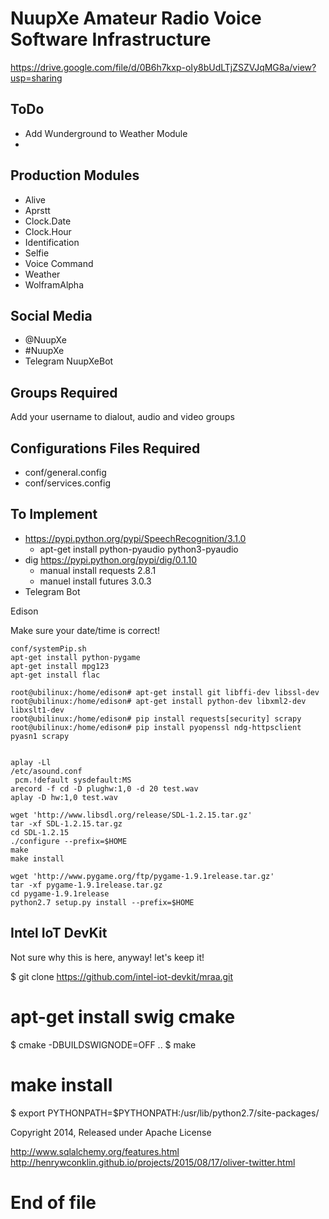 # NuupXe Amateur Radio Voice Software Infrastructure

https://drive.google.com/file/d/0B6h7kxp-oIy8bUdLTjZSZVJqMG8a/view?usp=sharing

## ToDo

- Add Wunderground to Weather Module
- 

## Production Modules

- Alive
- Aprstt
- Clock.Date
- Clock.Hour
- Identification
- Selfie
- Voice Command
- Weather
- WolframAlpha

## Social Media

- @NuupXe
- #NuupXe
- Telegram NuupXeBot

## Groups Required
Add your username to dialout, audio and video groups

## Configurations Files Required

- conf/general.config
- conf/services.config

## To Implement
    
- https://pypi.python.org/pypi/SpeechRecognition/3.1.0
  - apt-get install python-pyaudio python3-pyaudio
- dig https://pypi.python.org/pypi/dig/0.1.10
  - manual install requests 2.8.1
  - manuel install futures 3.0.3
- Telegram Bot
    

Edison

Make sure your date/time is correct!

    conf/systemPip.sh
    apt-get install python-pygame
    apt-get install mpg123
    apt-get install flac
    
    root@ubilinux:/home/edison# apt-get install git libffi-dev libssl-dev
    root@ubilinux:/home/edison# apt-get install python-dev libxml2-dev libxslt1-dev
    root@ubilinux:/home/edison# pip install requests[security] scrapy
    root@ubilinux:/home/edison# pip install pyopenssl ndg-httpsclient pyasn1 scrapy

    
    aplay -Ll
    /etc/asound.conf
     pcm.!default sysdefault:MS
    arecord -f cd -D plughw:1,0 -d 20 test.wav
    aplay -D hw:1,0 test.wav

    wget 'http://www.libsdl.org/release/SDL-1.2.15.tar.gz'
    tar -xf SDL-1.2.15.tar.gz
    cd SDL-1.2.15
    ./configure --prefix=$HOME
    make
    make install

    wget 'http://www.pygame.org/ftp/pygame-1.9.1release.tar.gz'
    tar -xf pygame-1.9.1release.tar.gz
    cd pygame-1.9.1release
    python2.7 setup.py install --prefix=$HOME

## Intel IoT DevKit

Not sure why this is here, anyway! let's keep it!

 $ git clone https://github.com/intel-iot-devkit/mraa.git
 # apt-get install swig cmake
 $ cmake -DBUILDSWIGNODE=OFF ..
 $ make
 # make install
 $ export PYTHONPATH=$PYTHONPATH:/usr/lib/python2.7/site-packages/

Copyright 2014, Released under Apache License

http://www.sqlalchemy.org/features.html
http://henrywconklin.github.io/projects/2015/08/17/oliver-twitter.html

# End of file

